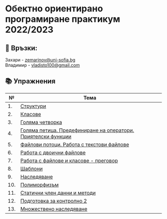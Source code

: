 # Обектно ориентирано програмиране практикум 2022/2023

## :love_letter: Връзки: <br>

Захари - <zemarinov@uni-sofia.bg> \
Владимир - <vladisto100@gmail.com>

## :books: Упражнения

| №   | Тема                              |
| --- | --------------------------------- |
| 1.  | [Структури](./01-structs)         |
| 2.  | [Класове](./02-classes)           |
| 3.  | [Голяма четворка](./03-rule-of-four)  |
| 4.  | [Голяма петица. Предефиниране на оператори. Приятелски функции](./04-rule-of-five) |
| 5.  | [Файлови потоци. Работа с текстови файлове](./05-text-files)         |
| 6.  | [Работа с двоични файлове](./06-binary-files)         |
| 7.  | [Работа с файлове и класове - преговор](./07-classes-and-files-exercise)         |
| 8.  | [Шаблони](./08-templates)         |
| 9.  | [Наследяване](./09-inheritance)         |
| 10.  | [Полиморфизъм](./10-polymorphism)         |
| 11.  | [Статични член данни и методи](./11-static)         |
| 12. | [Подготовка за контролно 2](./12-excercise) |
| 13. | [Множествено наследяване](./13-multiple-inheritance) |
